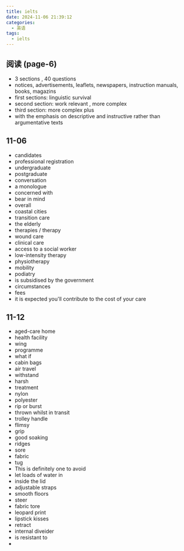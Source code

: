 ```yaml
---
title: ielts
date: 2024-11-06 21:39:12
categories:
  - 英语
tags:
  - ielts
---
```


## 阅读 (page-6)

- 3 sections , 40 questions
- notices, advertisements, leaflets, newspapers, instruction manuals, books, magazins
- first sections: linguistic survival
- second section: work relevant , more complex
- third section: more complex plus
- with the emphasis on descriptive and instructive rather than argumentative texts



## 11-06

- candidates
- professional registration
- undergraduate
- postgraduate
- conversation
- a monologue
- concerned with
- bear in mind
- overall
- coastal cities
- transition care
- the elderly
- therapies / therapy
- wound care
- clinical care
- access to a social worker
- low-intensity therapy
- physiotherapy
- mobility
- podiatry
- is subsidised by the government
- circumstances
- fees
- it is expected you'll contribute to the cost of your care




## 11-12

- aged-care home
- health facility
- wing
- programme
- what if
- cabin bags
- air travel
- withstand
- harsh
- treatment
- nylon
- polyester
- rip or burst
- thrown whilst in transit
- trolley handle
- flimsy
- grip
- good soaking
- ridges
- sore
- fabric
- tug
- This is definitely one    to avoid
- let loads of water in
- inside the lid
- adjustable straps
- smooth floors
- steer 
- fabric tore
- leopard print
- lipstick kisses
- retract
- internal diveider
- is resistant to
- 

